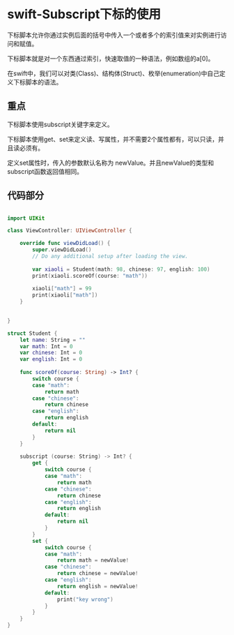 # swift-Subscript下标的使用

下标脚本允许你通过实例后面的括号中传入一个或者多个的索引值来对实例进行访问和赋值。

下标脚本就是对一个东西通过索引，快速取值的一种语法，例如数组的a[0]。

在swift中，我们可以对类(Class)、结构体(Struct)、枚举(enumeration)中自己定义下标脚本的语法。

## 重点

下标脚本使用subscript关键字来定义。

下标脚本使用get、set来定义读、写属性，并不需要2个属性都有，可以只读，并且读必须有。

定义set属性时，传入的参数默认名称为 newValue。并且newValue的类型和subscript函数返回值相同。

## 代码部分

``` swift

import UIKit

class ViewController: UIViewController {

    override func viewDidLoad() {
        super.viewDidLoad()
        // Do any additional setup after loading the view.
        
        var xiaoli = Student(math: 98, chinese: 97, english: 100)
        print(xiaoli.scoreOf(course: "math"))
        
        xiaoli["math"] = 99
        print(xiaoli["math"])
    }

    
}

struct Student {
    let name: String = ""
    var math: Int = 0
    var chinese: Int = 0
    var english: Int = 0
    
    func scoreOf(course: String) -> Int? {
        switch course {
        case "math":
            return math
        case "chinese":
            return chinese
        case "english":
            return english
        default:
            return nil
        }
    }
    
    subscript (course: String) -> Int? {
        get {
            switch course {
            case "math":
                return math
            case "chinese":
                return chinese
            case "english":
                return english
            default:
                return nil
            }
        }
        set {
            switch course {
            case "math":
                return math = newValue!
            case "chinese":
                return chinese = newValue!
            case "english":
                return english = newValue!
            default:
                print("key wrong")
            }
        }
    }
}

```